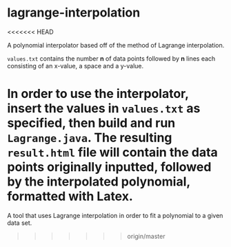 # lagrange-interpolation
<<<<<<< HEAD

A polynomial interpolator based off of the method of Lagrange interpolation.

`values.txt` contains the number **n** of data points followed by **n** lines each consisting of an x-value, a space and a y-value.

In order to use the interpolator, insert the values in `values.txt` as specified, then build and run `Lagrange.java`. The resulting `result.html` file will contain the data points originally inputted, followed by the interpolated polynomial, formatted with Latex.
=======
A tool that uses Lagrange interpolation in order to fit a polynomial to a given data set.
>>>>>>> origin/master
